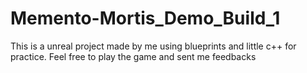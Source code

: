 # Memento-Mortis_Demo_Build_1
This is a unreal project made by me using blueprints and little c++ for practice. Feel free to play the game and sent me feedbacks 
